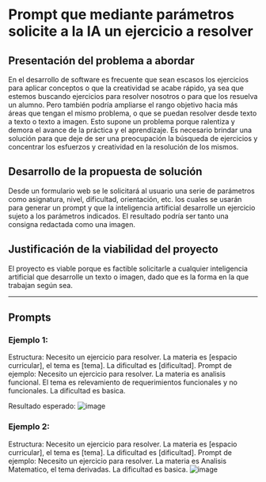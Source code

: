 # Prompt que mediante parámetros solicite a la IA un ejercicio a resolver

## Presentación del problema a abordar

En el desarrollo de software es frecuente que sean escasos los ejercicios para aplicar conceptos o que la creatividad se acabe rápido, ya sea que estemos buscando ejercicios para resolver nosotros o para que los resuelva un alumno. Pero también podría ampliarse el rango objetivo hacia más áreas que tengan el mismo problema, o que se puedan resolver desde texto a texto o texto a imagen. 
Esto supone un problema porque ralentiza y demora el avance de la práctica y el aprendizaje. 
Es necesario brindar una solución para que deje de ser una preocupación la búsqueda de ejercicios y concentrar los esfuerzos y creatividad en la resolución de los mismos.

## Desarrollo de la propuesta de solución

Desde un formulario web se le solicitará al usuario una serie de parámetros como asignatura, nivel, dificultad, orientación, etc. los cuales se usarán para generar un prompt y que la inteligencia artificial desarrolle un ejercicio sujeto a los parámetros indicados. 
El resultado podría ser tanto una consigna redactada como una imagen.

## Justificación de la viabilidad del proyecto

El proyecto es viable porque es factible solicitarle a cualquier inteligencia artificial que desarrolle un texto o imagen, dado que es la forma en la que trabajan según sea.

<hr />

## Prompts

### Ejemplo 1:
Estructura: Necesito un ejercicio para resolver. La materia es [espacio curricular], el tema es [tema]. La dificultad es [dificultad].
Prompt de ejemplo: Necesito un ejercicio para resolver. La materia es analisis funcional. El tema es relevamiento de requerimientos funcionales y no funcionales. La dificultad es basica.

Resultado esperado:
![image](https://github.com/user-attachments/assets/fc24aa82-b3fc-43f5-aa6d-7e59d62b9971)


### Ejemplo 2:
Estructura: Necesito un ejercicio para resolver. La materia es [espacio curricular], el tema es [tema]. La dificultad es [dificultad].
Prompt de ejemplo: Necesito un ejercicio para resolver. La materia es Analisis Matematico, el tema derivadas. La dificultad es basica.
![image](https://github.com/user-attachments/assets/3f3d9fb5-5e72-4b0d-a811-06032ea6cc5f)


